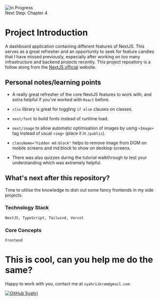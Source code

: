 <img src="https://img.shields.io/badge/status-development-green?logo=GitHub" alt="In Progress"> 
<br/>
Next Step: Chapter 4

# Project Introduction
A dashboard application containing different features of NextJS. This serves as a great refresher and an opportunity to seek for feature candies that I have missed previously, especially after working on too many infrastructure and backend projects recently. This project repository is a follow along from the [NextJS official](https://nextjs.org/learn/dashboard-app/) website.


## Personal notes/learning points
- A really great refresher of the core NextJS features to work with, and extra helpful if you've worked with `React` before. 
- `clsx` library is great for toggling `if else` clauses on classes.
- `next/font` to build fonts instead of runtime load.
- `next/image` to allow automatic optimisation of images by using `<Image>` tag instead of usual `<img>` (place it in `/public`). 
- `className="hidden md:block"` helps to remove image from DOM on mobile screens and md:block to show on desktop screens.

- There was also quizzes during the tutorial walkthrough to test your understanding which was extremely helpful.

## What's next after this repository?
Time to utilise the knowledge to dish out some fancy frontends in my side projects.

### Technology Stack
```NextJS, TypeScript, Tailwind, Vercel```

### Core Concepts
`Frontend`

# This is cool, can you help me do the same?
Happy to work with you, contact me at `syahriikram@gmail.com`

[![GitHub Syahri](https://img.shields.io/github/followers/syahriikram?label=follow&style=social)](https://github.com/syahriikram)